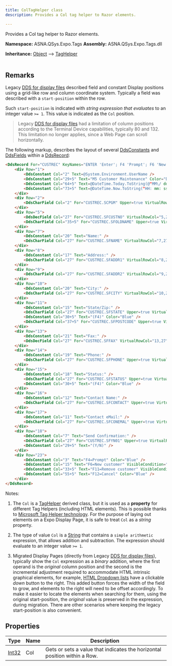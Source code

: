 ```yaml
---
title: ColTagHelper class
description: Provides a Col tag helper to Razor elements. 

---
```


Provides a Col tag helper to Razor elements. 

**Namespace:** ASNA.QSys.Expo.Tags
**Assembly:** ASNA.QSys.Expo.Tags.dll

**Inheritance:** [Object](https://docs.microsoft.com/en-us/dotnet/api/system.object) --> [TagHelper](https://learn.microsoft.com/en-us/dotnet/api/microsoft.aspnetcore.razor.taghelpers.taghelper?view=aspnetcore-8.0)
<br>
<br>

## Remarks

Legacy [DDS for display files](https://www.ibm.com/docs/en/i/7.1?topic=dds-display-files) described field and constant Display positions using a grid-like row and column coordinate system. Typically a field was described with a `start-position` within the row.

Such `start-position` is indicated with *string expression that evaluates* to an integer value `>= 1`. This value is indicated as the `Col` position.

> Legacy [DDS for display files](https://www.ibm.com/docs/en/i/7.1?topic=dds-display-files) had a limitation of column positions according to the Terminal Device capabilities, typically 80 and 132. This limitation no longer applies, since a Web Page can scroll horizontally.

The following markup, describes the layout of several [DdsConstants](/reference/expo/qsys-expo-tags/dds-constant-tag-helper.html) and [DdsFields](/reference/expo/qsys-expo-tags/dds-field-base.html) within a [DdsRecord](/reference/expo/qsys-expo-tags/dds-record-tag-helper.html):

```html
<DdsRecord For="CUSTREC" KeyNames="ENTER 'Enter'; F4 'Prompt'; F6 'New'; F11 'Delete'; F12 'Cancel';">
    <div Row="1">
        <DdsConstant Col="2" Text=@System.Environment.UserName />
        <DdsConstant Col="29+5" Text="M5 Customer Maintenance" Color="DarkBlue" />
        <DdsConstant Col="64+5" Text=@DateTime.Today.ToString(@"MM\/ dd\/ yy") />
        <DdsConstant Col="73+5" Text=@DateTime.Now.ToString("HH: mm: ss") />
    </div>
    <div Row="2">
        <DdsCharField Col="2" For="CUSTREC.SCPGM" Upper=true VirtualRowCol="2,2" />
    </div>
    <div Row="5">
        <DdsDecField Col="27" For="CUSTREC.SFCUSTNO" VirtualRowCol="5,27" Color="DarkBlue" EditCode="Z" Comment="CUSTOMER NUMBER" />
        <DdsCharField Col="35+5" For="CUSTREC.SFOLDNAME" Upper=true VirtualRowCol="5,35" Color="DarkBlue" />
    </div>
    <div Row="7">
        <DdsConstant Col="20" Text="Name:" />
        <DdsCharField Col="27" For="CUSTREC.SFNAME" VirtualRowCol="7,27" PositionCursor="40" tabIndex=2 />
    </div>
    <div Row="8">
        <DdsConstant Col="17" Text="Address:" />
        <DdsCharField Col="27" For="CUSTREC.SFADDR1" VirtualRowCol="8,27" PositionCursor="41" tabIndex=3 />
    </div>
    <div Row="9">
        <DdsCharField Col="27" For="CUSTREC.SFADDR2" VirtualRowCol="9,27" tabIndex=4 />
    </div>
    <div Row="10">
        <DdsConstant Col="20" Text="City:" />
        <DdsCharField Col="27" For="CUSTREC.SFCITY" VirtualRowCol="10,27" PositionCursor="42" tabIndex=5 />
    </div>
    <div Row="11">
        <DdsConstant Col="15" Text="State/Zip:" />
        <DdsCharField Col="27" For="CUSTREC.SFSTATE" Upper=true VirtualRowCol="11,27" PositionCursor="43" tabIndex=6 />
        <DdsConstant Col="30+5" Text="(F4)" Color="Blue" />
        <DdsCharField Col="37+5" For="CUSTREC.SFPOSTCODE" Upper=true VirtualRowCol="11,37" tabIndex=7 />
    </div>
    <div Row="13">
        <DdsConstant Col="21" Text="Fax:" />
        <DdsDecField Col="27" For="CUSTREC.SFFAX" VirtualRowCol="13,27" EditWord="(   )   -    " tabIndex=8 />
    </div>
    <div Row="14">
        <DdsConstant Col="19" Text="Phone:" />
        <DdsCharField Col="27" For="CUSTREC.SFPHONE" Upper=true VirtualRowCol="14,27" tabIndex=9 />
    </div>
    <div Row="15">
        <DdsConstant Col="18" Text="Status:" />
        <DdsCharField Col="27" For="CUSTREC.SFSTATUS" Upper=true VirtualRowCol="15,27" PositionCursor="44" tabIndex=10 />
        <DdsConstant Col="30+5" Text="(F4)" Color="Blue" />
    </div>
    <div Row="16">
        <DdsConstant Col="12" Text="Contact Name:" />
        <DdsCharField Col="27" For="CUSTREC.SFCONTACT" Upper=true VirtualRowCol="16,27" tabIndex=11 />
    </div>
    <div Row="17">
        <DdsConstant Col="11" Text="Contact eMail:" />
        <DdsCharField Col="27" For="CUSTREC.SFCONEMAL" Upper=true VirtualRowCol="17,27" tabIndex=12 />
    </div>
    <div Row="18">
        <DdsConstant Col="7" Text="Send Confirmation:" />
        <DdsCharField Col="27" For="CUSTREC.SFYN01" Upper=true VirtualRowCol="18,27" tabIndex=13 />
        <DdsConstant Col="29+5" Text="(Y/N)" />
    </div>
    <div Row="23">
        <DdsConstant Col="3" Text="F4=Prompt" Color="Blue" />
        <DdsConstant Col="15" Text="F6=New customer" VisibleCondition="!30" Color="Blue" />
        <DdsConstant Col="33+5" Text="F11=Remove customer" VisibleCondition="!30" Color="Blue" />
        <DdsConstant Col="55+5" Text="F12=Cancel" Color="Blue" />
    </div>
</DdsRecord>
```

Notes:

1. The `Col` is a [TagHelper](https://docs.microsoft.com/en-us/dotnet/api/microsoft.aspnetcore.razor.taghelpers.taghelper) derived class, but it is used as a **property** for different Tag Helpers (including HTML elements). This is possible thanks to [Microsoft Tag Helper technology](https://docs.microsoft.com/en-US/aspnet/core/mvc/views/tag-helpers/intro). For the purpose of laying out elements on a Expo Display Page, it is safe to treat `Col` as a *string* property.

2. The type of value `Col` is a  [String](https://docs.microsoft.com/en-us/dotnet/api/system.globalization.stringinfo) that contains a `simple arithmetic` expression, that allows addition and subtraction. The expression should evaluate to an integer value `>= 1`.

3. Migrated Display Pages (directly from Legacy [DDS for display files](https://www.ibm.com/docs/en/i/7.1?topic=dds-display-files)), typically show the `Col` expression as a *binary* addition, where the first operand is the *original* column position and the second is the incremental adjustment required to accommodate HTML intrinsic graphical elements, for example, [HTML Dropdown lists](https://developer.mozilla.org/en-US/docs/Web/HTML/Element/select) have a clickable *down* button to the right. This added button forces the width of the field to grow, and elements to the right will need to be offset accordingly.  To make it easier to locate the elements when searching for them, using the original start-position, the *original* value is preserved in the expression, during migration.  There are other scenarios where keeping the legacy start-position is also convenient. 

## Properties

| Type | Name | Description
| --- | --- | --- 
| [Int32](https://learn.microsoft.com/en-us/dotnet/csharp/language-reference/builtin-types/integral-numeric-types) | Col | Gets or sets a value that indicates the horizontal position within a Row. |
